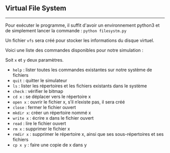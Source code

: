 ## Virtual File System
***
Pour exécuter le programme, il suffit d'avoir un environnement python3 et de simplement lancer la commande : `python filesystm.py ` 

Un fichier `vfs` sera créé pour stocker les informations du disque virtuel.

Voici une liste des commandes disponibles pour notre simulation :

Soit `x` et `y` deux paramètres.

*	`help` : lister toutes les commandes existantes sur notre système de fichiers 
*	`quit` : quitter le simulateur  
* `ls` :  lister les répertoires et les fichiers existants dans le système
*	`check` : vérifier le bitmap
*	`cd x` : se déplacer vers le répertoire x
*	`open x` : ouvrir le fichier x, s’il n’existe pas, il sera créé
*	`close` : fermer le fichier ouvert 
*	`mkdir x`: créer un répertoire nommé x
*	`write x` : écrire x dans le fichier ouvert
*	`read` : lire le fichier ouvert
*	`rm x` : supprimer le fichier x
*	`rmdir x` : supprimer le répertoire x, ainsi que ses sous-répertoires et ses fichiers
*	`cp x y` : faire une copie de x dans y


